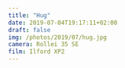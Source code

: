```yaml
---
title: "Hug"
date: 2019-07-04T19:17:11+02:00
draft: false
img: /photos/2019/07/hug.jpg
camera: Rollei 35 SE
film: Ilford XP2
---
```

